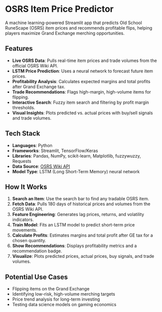 # OSRS Item Price Predictor

A machine learning-powered Streamlit app that predicts Old School RuneScape (OSRS) item prices and recommends profitable flips, helping players maximize Grand Exchange merching opportunities.

## Features

- **Live OSRS Data**: Pulls real-time item prices and trade volumes from the official OSRS Wiki API.
- **LSTM Price Prediction**: Uses a neural network to forecast future item prices.
- **Profitability Analysis**: Calculates expected margins and total profits after Grand Exchange tax.
- **Trade Recommendations**: Flags high-margin, high-volume items for flipping.
- **Interactive Search**: Fuzzy item search and filtering by profit margin thresholds.
- **Visual Insights**: Plots predicted vs. actual prices with buy/sell signals and trade volumes.

## Tech Stack

- **Languages**: Python
- **Frameworks**: Streamlit, TensorFlow/Keras
- **Libraries**: Pandas, NumPy, scikit-learn, Matplotlib, fuzzywuzzy, Requests
- **Data Source**: [OSRS Wiki API](https://prices.runescape.wiki/)
- **Model Type**: LSTM (Long Short-Term Memory) neural network

## How It Works

1. **Search an Item**: Use the search bar to find any tradable OSRS item.
2. **Fetch Data**: Pulls 180 days of historical prices and volumes from the OSRS Wiki API.
3. **Feature Engineering**: Generates lag prices, returns, and volatility indicators.
4. **Train Model**: Fits an LSTM model to predict short-term price movements.
5. **Calculate Profits**: Estimates margins and total profit after GE tax for a chosen quantity.
6. **Show Recommendations**: Displays profitability metrics and a recommendation badge.
7. **Visualize**: Plots predicted prices, actual prices, buy signals, and trade volumes.

## Potential Use Cases

- Flipping items on the Grand Exchange
- Identifying low-risk, high-volume merching targets
- Price trend analysis for long-term investing
- Testing data science models on gaming economics

